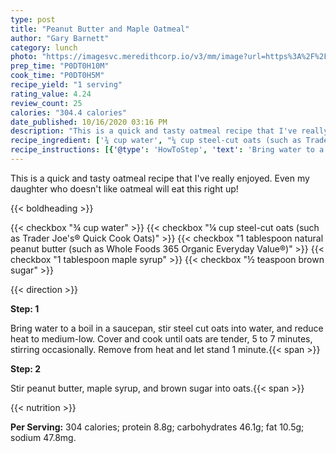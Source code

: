 ```yaml
---
type: post
title: "Peanut Butter and Maple Oatmeal"
author: "Gary Barnett"
category: lunch
photo: "https://imagesvc.meredithcorp.io/v3/mm/image?url=https%3A%2F%2Fimages.media-allrecipes.com%2Fuserphotos%2F1038221.jpg"
prep_time: "P0DT0H10M"
cook_time: "P0DT0H5M"
recipe_yield: "1 serving"
rating_value: 4.24
review_count: 25
calories: "304.4 calories"
date_published: 10/16/2020 03:16 PM
description: "This is a quick and tasty oatmeal recipe that I've really enjoyed. Even my daughter who doesn't like oatmeal will eat this right up!"
recipe_ingredient: ['¾ cup water', "¼ cup steel-cut oats (such as Trader Joe's® Quick Cook Oats)", '1 tablespoon natural peanut butter (such as Whole Foods 365 Organic Everyday Value®)', '1 tablespoon maple syrup', '½ teaspoon brown sugar']
recipe_instructions: [{'@type': 'HowToStep', 'text': 'Bring water to a boil in a saucepan, stir steel cut oats into water, and reduce heat to medium-low. Cover and cook until oats are tender, 5 to 7 minutes, stirring occasionally. Remove from heat and let stand 1 minute.\n'}, {'@type': 'HowToStep', 'text': 'Stir peanut butter, maple syrup, and brown sugar into oats.\n'}]
---
```


This is a quick and tasty oatmeal recipe that I've really enjoyed. Even my daughter who doesn't like oatmeal will eat this right up! 

{{< boldheading >}}

{{< checkbox "¾ cup water" >}}
{{< checkbox "¼ cup steel-cut oats (such as Trader Joe's® Quick Cook Oats)" >}}
{{< checkbox "1 tablespoon natural peanut butter (such as Whole Foods 365 Organic Everyday Value®)" >}}
{{< checkbox "1 tablespoon maple syrup" >}}
{{< checkbox "½ teaspoon brown sugar" >}}


{{< direction >}}

**Step: 1**

Bring water to a boil in a saucepan, stir steel cut oats into water, and reduce heat to medium-low. Cover and cook until oats are tender, 5 to 7 minutes, stirring occasionally. Remove from heat and let stand 1 minute.{{< span >}}

**Step: 2**

Stir peanut butter, maple syrup, and brown sugar into oats.{{< span >}}

{{< nutrition >}}

**Per Serving:** 304 calories; protein 8.8g; carbohydrates 46.1g; fat 10.5g; sodium 47.8mg.